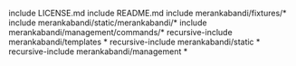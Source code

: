 include LICENSE.md
include README.md
include merankabandi/fixtures/*
include merankabandi/static/merankabandi/*
include merankabandi/management/commands/*
recursive-include merankabandi/templates *
recursive-include merankabandi/static *
recursive-include merankabandi/management *